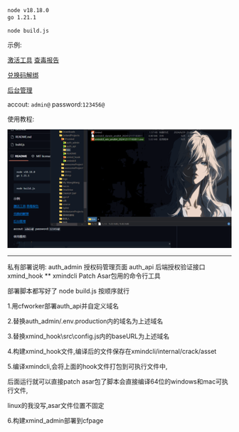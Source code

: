 ```
node v18.18.0
go 1.21.1 
```

```
node build.js
```

示例:

[激活工具](https://github.com/91xusir/91xmind/releases/tag/v1.0.0) [查毒报告](https://s.threatbook.com/report/file/08c4d2d9496b9429d2a14f3e99cf727f3acf9bb3d7070bbd8f21246ae9380965)

[兑换码解绑](https://xmind.aifake.xyz/ )

[后台管理](https://admin.xmind.aifake.xyz/ )

accout: `admin@`
password:`123456@`

使用教程:

![screenshots](README/screenshots.gif)

------

私有部署说明:
auth_admin      授权码管理页面
auth_api           后端授权验证接口
xmind_hook     **$%^$
xmindcli            Patch Asar包用的命令行工具

部署脚本都写好了 node build.js 按顺序就行

1.用cfworker部署auth_api并自定义域名 

2.替换auth_admin/.env.production内的域名为上述域名

3.替换xmind_hook\src\config.js内的baseURL为上述域名

4.构建xmind_hook文件,编译后的文件保存在xmindcli/internal/crack/asset

5.编译xmindcli,会将上面的hook文件打包到可执行文件中,

后面运行就可以直接patch asar包了脚本会直接编译64位的windows和mac可执行文件,

linux的我没写,asar文件位置不固定

6.构建xmind_admin部署到cfpage
